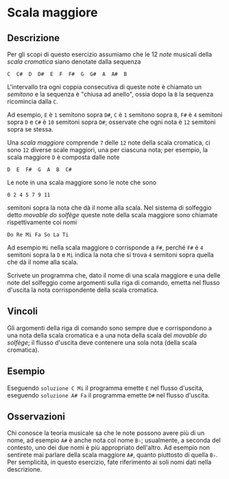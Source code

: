 Scala maggiore
==============

Descrizione
-----------

Per gli scopi di questo esercizio assumiamo che le 12 *note* musicali della
*scala cromatica* siano denotate dalla sequenza

    C  C#  D  D#  E  F  F#  G  G#  A  A#  B

L'intervallo tra ogni coppia consecutiva di queste note è chiamato un
*semitono* e la sequenza è "chiusa ad anello", ossia dopo la `B` la sequenza
ricomincia dalla `C`.

Ad esempio, `E` è `1` semitono sopra `D#`, `C` è `1` semitono sopra `B`, `F#` è
`4` semitoni sopra `D` e `C#` è `10` semitoni sopra `D#`; osservate che ogni
nota è `12` semitoni sopra se stessa.

Una *scala maggiore* comprende `7` delle `12` note della scala cromatica, ci
sono `12` diverse scale maggiori, una per ciascuna nota; per esempio, la scala
maggiore `D` è composta dalle note

    D  E  F#  G  A  B  C#

Le note in una scala maggiore sono le note che sono

    0 2 4 5 7 9 11

semitoni sopra la nota che dà il nome alla scala. Nel sistema di solfeggio detto
*movable do solfège* queste note della scala maggiore sono chiamate
rispettivamente coi nomi

    Do Re Mi Fa So La Ti

Ad esempio `Mi` nella scala maggiore `D` corrisponde a `F#`, perché `F#` è `4`
semitoni sopra la `D` e `Mi` indica la nota che si trova `4` semitoni sopra
quella che dà il nome alla scala.

Scrivete un programma che, dato il nome di una scala maggiore e una delle note
del solfeggio come argomenti sulla riga di comando, emetta nel flusso d'uscita
la nota corrispondente della scala cromatica.


Vincoli
-------

Gli argomenti della riga di comando sono sempre due e corrispondono a una nota
della scala cromatica e a una nota della scala del *movable do solfège*; il
flusso d'uscita deve contenere una sola nota (della scala cromatica).


Esempio
-------

Eseguendo `soluzione C Mi` il programma emette `E` nel flusso d'uscita,
eseguendo `soluzione A# Fa` il programma emette `D#` nel flusso d'uscita.


Osservazioni
------------

Chi conosce la teoria musicale sa che le note possono avere più di un nome, ad
esempio `A#` è anche nota col nome `B♭`; usualmente, a seconda del contesto, uno
dei due nomi è più appropriato dell'altro. Ad esempio non sentirete mai parlare
della scala maggiore `A#`, quanto piuttosto di quella `B♭`. Per semplicità, in
questo esercizio, fate riferimento ai soli nomi dati nella descrizione.

